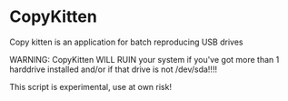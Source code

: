 CopyKitten
==========

Copy kitten is an application for batch reproducing USB drives

WARNING: 
CopyKitten WILL RUIN your system if you've got more than 1 harddrive installed and/or if that drive is not /dev/sda!!!!

This script is experimental, use at own risk!
